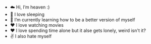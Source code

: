 
- ☁️ Hi, I’m heaven :)
- 🛌 I love sleeping
- 🌱 I’m currently learning how to be a better version of myself
- ❤️ I love watching movies
- ❤️ I love spending time alone but it alse gets lonely, weird isn't it?
- ✌️ I also hate myself
